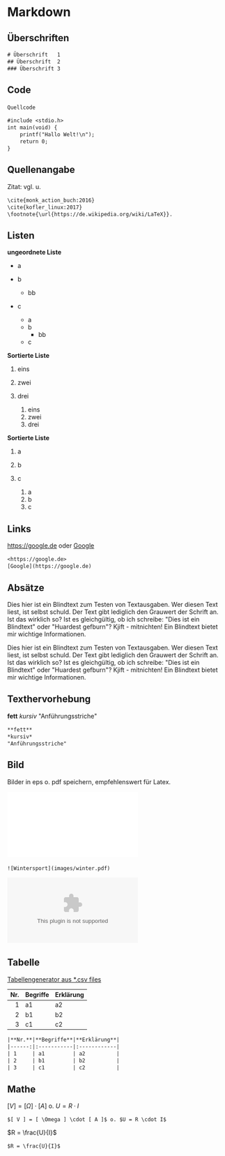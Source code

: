 Markdown
========

<!--update: 1-Apr-20-->
Überschriften
-------------

    # Überschrift   1
    ## Überschrift  2
    ### Überschrift 3

Code
----

`Quellcode`

    #include <stdio.h>
    int main(void) {
        printf("Hallo Welt!\n");
        return 0;
    }

Quellenangabe
-------------

Zitat: vgl. u.

    \cite{monk_action_buch:2016}  
    \cite{kofler_linux:2017} 
    \footnote{\url{https://de.wikipedia.org/wiki/LaTeX}}.  

Listen
------

**ungeordnete Liste**

-   a
-   b
    -   bb
-   c

    -   a
    -   b
        -   bb
    -   c

**Sortierte Liste**

1.  eins
2.  zwei
3.  drei

    1.  eins
    2.  zwei
    3.  drei

**Sortierte Liste**

1.  a
2.  b
3.  c

    1.  a
    2.  b
    3.  c

Links
-----

<https://google.de> oder [Google](https://google.de)

    <https://google.de> 
    [Google](https://google.de)

Absätze
-------

Dies hier ist ein Blindtext zum Testen von Textausgaben. Wer diesen Text
liest, ist selbst schuld. Der Text gibt lediglich den Grauwert der
Schrift an. Ist das wirklich so? Ist es gleichgültig, ob ich schreibe:
"Dies ist ein Blindtext" oder "Huardest gefburn"? Kjift - mitnichten!
Ein Blindtext bietet mir wichtige Informationen.

Dies hier ist ein Blindtext zum Testen von Textausgaben. Wer diesen Text
liest, ist selbst schuld. Der Text gibt lediglich den Grauwert der
Schrift an. Ist das wirklich so? Ist es gleichgültig, ob ich schreibe:
"Dies ist ein Blindtext" oder "Huardest gefburn"? Kjift - mitnichten!
Ein Blindtext bietet mir wichtige Informationen.

Texthervorhebung
----------------

**fett** *kursiv* "Anführungsstriche"

    **fett** 
    *kursiv* 
    "Anführungsstriche" 

Bild
----

Bilder in eps o. pdf speichern, empfehlenswert für Latex.

![Wintersport](images/winter.pdf)

    ![Wintersport](images/winter.pdf)

![Logo](images/logo.eps)


Tabelle
-------

[Tabellengenerator aus *.csv files](https://www.tablesgenerator.com/markdown_tables)

|  **Nr.**| **Begriffe** | **Erklärung** |
|--------:|:-------------|:--------------|
|        1| a1           | a2            |
|        2| b1           | b2            |
|        3| c1           | c2            |

    |**Nr.**|**Begriffe**|**Erklärung**|
    |------:|:-----------|:------------|
    | 1     | a1         | a2          |
    | 2     | b1         | b2          |
    | 3     | c1         | c2          |

Mathe
-----

$[ V ] = [ \Omega ] \cdot [ A ]$ o. $U = R \cdot I$ 

    $[ V ] = [ \Omega ] \cdot [ A ]$ o. $U = R \cdot I$ 


$R = \frac{U}{I}$

    $R = \frac{U}{I}$
